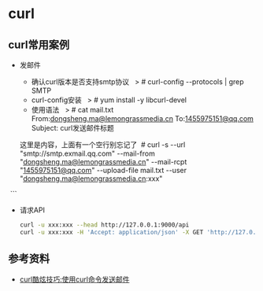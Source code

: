 # curl
## curl常用案例
- 发邮件
    - 确认curl版本是否支持smtp协议
    > # curl-config --protocols | grep SMTP
    
    - curl-config安装
    > # yum install -y libcurl-devel
    
    - 使用语法
    > # cat mail.txt
    From:dongsheng.ma@lemongrassmedia.cn
    To:1455975151@qq.com
    Subject: curl发送邮件标题

  这里是内容，上面有一个空行别忘记了
  # curl -s --url "smtp://smtp.exmail.qq.com" --mail-from "dongsheng.ma@lemongrassmedia.cn" --mail-rcpt "1455975151@qq.com" --upload-file mail.txt --user "dongsheng.ma@lemongrassmedia.cn:xxx"

  ```
- 请求API
  ``` bash 
  curl -u xxx:xxx --head http://127.0.0.1:9000/api
  curl -u xxx:xxx -H 'Accept: application/json' -X GET 'http://127.0.0.1:9000/api/cluster?pretty=true'
  ```
## 参考资料
- [curl酷炫技巧:使用curl命令发送邮件](https://www.hi-linux.com/posts/54000.html)
